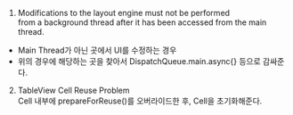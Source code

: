 1. Modifications to the layout engine must not be performed  
from a background thread after it has been accessed from the main thread.  
- Main Thread가 아닌 곳에서 UI를 수정하는 경우  
- 위의 경우에 해당하는 곳을 찾아서 DispatchQueue.main.async{} 등으로 감싸준다.  

2. TableView Cell Reuse Problem  
Cell 내부에 prepareForReuse()를 오버라이드한 후, Cell을 초기화해준다.  